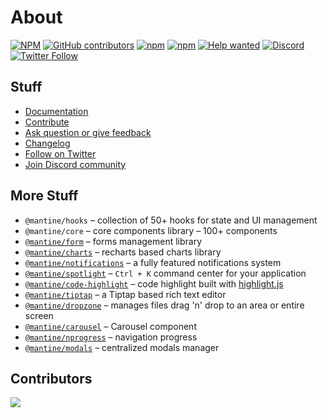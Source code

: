 # About

[![NPM](https://img.shields.io/npm/l/@mantine/core)](https://github.com/mantinedev/mantine/blob/master/LICENSE)
[![GitHub contributors](https://img.shields.io/github/contributors/mantinedev/mantine)](https://github.com/mantinedev/mantine/graphs/contributors)
[![npm](https://img.shields.io/npm/v/@mantine/core)](https://www.npmjs.com/package/@mantine/core)
[![npm](https://img.shields.io/npm/dm/@mantine/hooks)](https://www.npmjs.com/package/@mantine/hooks)
[![Help wanted](https://img.shields.io/github/labels/mantinedev/mantine/help%20wanted?label=Contribute)](https://github.com/mantinedev/mantine/labels/help%20wanted)
[![Discord](https://img.shields.io/badge/Chat%20on-Discord-%235865f2)](https://discord.gg/wbH82zuWMN)
[![Twitter Follow](https://img.shields.io/twitter/follow/mantinedev?style=social)](https://twitter.com/mantinedev)

## Stuff

-   [Documentation](https://mantine.dev/)
-   [Contribute](https://mantine.dev/contribute)
-   [Ask question or give feedback](https://github.com/mantinedev/mantine/discussions)
-   [Changelog](https://mantine.dev/changelog/all-releases)
-   [Follow on Twitter](https://twitter.com/mantinedev)
-   [Join Discord community](https://discord.gg/wbH82zuWMN)

## More Stuff

-   `@mantine/hooks` – collection of 50+ hooks for state and UI management
-   `@mantine/core` – core components library – 100+ components
-   [`@mantine/form`](https://mantine.dev/form/use-form) – forms management library
-   [`@mantine/charts`](https://mantine.dev/charts/getting-started/) – recharts based charts library
-   [`@mantine/notifications`](https://mantine.dev/x/notifications) – a fully featured notifications system
-   [`@mantine/spotlight`](https://mantine.dev/x/spotlight) – `Ctrl + K` command center for your application
-   [`@mantine/code-highlight`](https://mantine.dev/x/code-highlight/) – code highlight built with [highlight.js](https://highlightjs.org/)
-   [`@mantine/tiptap`](https://mantine.dev/x/tiptap) – a Tiptap based rich text editor
-   [`@mantine/dropzone`](https://mantine.dev/x/dropzone) – manages files drag 'n' drop to an area or entire screen
-   [`@mantine/carousel`](https://mantine.dev/x/carousel) – Carousel component
-   [`@mantine/nprogress`](https://mantine.dev/x/nprogress) – navigation progress
-   [`@mantine/modals`](https://mantine.dev/x/modals) – centralized modals manager

## Contributors

<a href="https://github.com/mantinedev/mantine/graphs/contributors">
  <img src="https://contrib.rocks/image?repo=mantinedev/mantine" />
</a>
